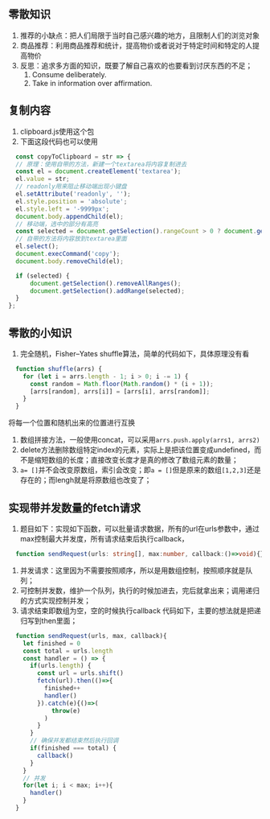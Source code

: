 ## 零散知识
1. 推荐的小缺点：把人们局限于当时自己感兴趣的地方，且限制人们的浏览对象
2. 商品推荐：利用商品推荐和统计，提高物价或者说对于特定时间和特定的人提高物价
3. 反思：追求多方面的知识，既要了解自己喜欢的也要看到讨厌东西的不足；
    1. Consume deliberately.
    2. Take in information over affirmation.
## 复制内容
1. clipboard.js使用这个包
2. 下面这段代码也可以使用
  ```javascript
    const copyToClipboard = str => {
    // 原理：使用自带的方法，新建一个textarea将内容复制进去
    const el = document.createElement('textarea');
    el.value = str;
    // readonly用来阻止移动端出现小键盘
    el.setAttribute('readonly', '');
    el.style.position = 'absolute';
    el.style.left = '-9999px';
    document.body.appendChild(el);
    // 移动端，选中的部分有高亮
    const selected = document.getSelection().rangeCount > 0 ? document.getSelection().getRangeAt(0) : false;
    // 自带的方法将内容放到textarea里面
    el.select();
    document.execCommand('copy');
    document.body.removeChild(el);

    if (selected) {
        document.getSelection().removeAllRanges();
        document.getSelection().addRange(selected);
    }
  };
  ```
## 零散的小知识
1. 完全随机，Fisher–Yates shuffle算法，简单的代码如下，具体原理没有看
  ```javascript
    function shuffle(arrs) {
      for (let i = arrs.length - 1; i > 0; i -= 1) {
        const random = Math.floor(Math.random() * (i + 1));
        [arrs[random], arrs[i]] = [arrs[i], arrs[random]];
      }
    }
  ```
  将每一个位置和随机出来的位置进行互换
1. 数组拼接方法，一般使用concat，可以采用`arrs.push.apply(arrs1, arrs2)`
2. delete方法删除数组特定index的元素，实际上是把该位置变成undefined，而不是缩短数组的长度；直接改变长度才是真的修改了数组元素的数量；
3. `a= []`并不会改变原数组，索引会改变；即`a = []`但是原来的数组`[1,2,3]`还是存在的；而lengh就是将原数组也改变了；

## 实现带并发数量的fetch请求
1. 题目如下：实现如下函数，可以批量请求数据，所有的url在urls参数中，通过max控制最大并发度，所有请求结束后执行callback，
  ```typescript
    function sendRequest(urls: string[], max:number, callback:()=>void){}
  ```
  1. 并发请求：这里因为不需要按照顺序，所以是用数组控制，按照顺序就是队列；
  2. 可控制并发数，维护一个队列，执行的时候加进去，完后就拿出来；调用递归的方式实现控制并发；
  3. 请求结束即数组为空，空的时候执行callback
  代码如下，主要的想法就是把递归写到then里面；
  ```javascript
    function sendRequest(urls, max, callback){
      let finished = 0
      const total = urls.length
      const handler = () => {
        if(urls.length) {
          const url = urls.shift()
          fetch(url).then(()=>{
            finished++
            handler()
          }).catch(e){()=>(
              throw(e)
            )
          }
        }
        // 确保并发都结束然后执行回调
        if(finished === total) {
          callback()
        }
      }
      // 并发
      for(let i; i < max; i++){
        handler()
      }
    }
  ```
## 



